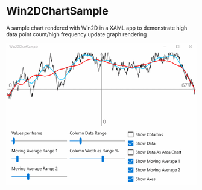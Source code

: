 # Win2DChartSample
A sample chart rendered with Win2D in a XAML app to demonstrate high data point count/high frequency update graph rendering

![ScreenCap](GitAssets/ScreenCap.gif)